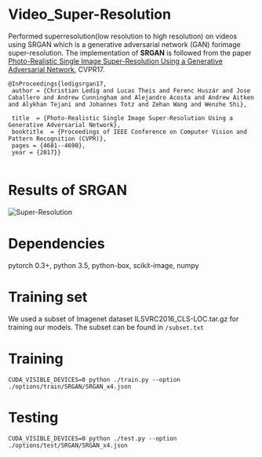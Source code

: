 # Video_Super-Resolution

Performed superresolution(low resolution to high resolution) on videos using SRGAN which is a generative adversarial network (GAN)
forimage super-resolution. The implementation of <strong>SRGAN</strong> is followed from the paper  <a href="https://arxiv.org/abs/1609.04802">Photo-Realistic Single Image Super-Resolution Using a Generative Adversarial Network</a>, CVPR17. 



<pre><code>@InProceedings{ledigsrgan17,    
 author = {Christian Ledig and Lucas Theis and Ferenc Husz&aacuter and Jose Caballero and Andrew Cunningham and Alejandro Acosta and Andrew Aitken and Alykhan Tejani and Johannes Totz and Zehan Wang and Wenzhe Shi},    
 title  = {Photo-Realistic Single Image Super-Resolution Using a Generative Adversarial Network},    
 booktitle  = {Proceedings of IEEE Conference on Computer Vision and Pattern Recognition (CVPR)},    
 pages = {4681--4690},  
 year = {2017}}
 </code></pre>


# Results of SRGAN 

![Super-Resolution](.\super_resol.jpg)


# Dependencies
pytorch 0.3+, python 3.5, python-box, scikit-image, numpy

# Training set
We used a subset of Imagenet dataset ILSVRC2016_CLS-LOC.tar.gz for training our models. The subset can be found in <code>/subset.txt</code> 

# Training
<pre><code>CUDA_VISIBLE_DEVICES=0 python ./train.py --option ./options/train/SRGAN/SRGAN_x4.json</code></pre>

# Testing
<pre><code>CUDA_VISIBLE_DEVICES=0 python ./test.py --option ./options/test/SRGAN/SRGAN_x4.json</code></pre>

